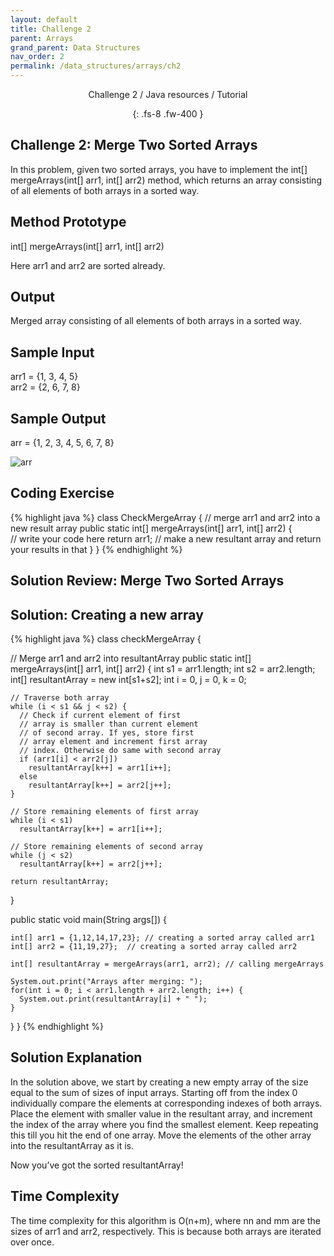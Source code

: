 ```yaml
---
layout: default
title: Challenge 2
parent: Arrays
grand_parent: Data Structures
nav_order: 2
permalink: /data_structures/arrays/ch2
---
```

<div align="center" markdown="1">
Challenge 2 / Java resources / Tutorial

{: .fs-8 .fw-400 }
</div>

## Challenge 2: Merge Two Sorted Arrays

In this problem, given two sorted arrays, you have to implement the int[] mergeArrays(int[] arr1, int[] arr2) method, which returns an array consisting of all elements of both arrays in a sorted way.

## Method Prototype 
int[] mergeArrays(int[] arr1, int[] arr2)

Here arr1 and arr2 are sorted already.

## Output 
Merged array consisting of all elements of both arrays in a sorted way.

## Sample Input 
arr1 = {1, 3, 4, 5}  
arr2 = {2, 6, 7, 8}

## Sample Output 
arr = {1, 2, 3, 4, 5, 6, 7, 8}

![arr](https://raw.githubusercontent.com/TestJavaDev/java-resources/master/resources/arr/arr81.png)

## Coding Exercise

{% highlight java %}
class CheckMergeArray 
{ 
    // merge arr1 and arr2 into a new result array 
    public static int[] mergeArrays(int[] arr1, int[] arr2) 
    {  
      // write your code here
      return arr1; // make a new resultant array and return your results in that
    } 
}
{% endhighlight %}

## Solution Review: Merge Two Sorted Arrays

## Solution: Creating a new array

{% highlight java %}
class checkMergeArray { 

  // Merge arr1 and arr2 into resultantArray
  public static int[] mergeArrays(int[] arr1, int[] arr2) { 
    int s1 = arr1.length;
    int s2 = arr2.length;
    int[] resultantArray = new int[s1+s2];
    int i = 0, j = 0, k = 0;

    // Traverse both array 
    while (i < s1 && j < s2) { 
      // Check if current element of first 
      // array is smaller than current element 
      // of second array. If yes, store first 
      // array element and increment first array 
      // index. Otherwise do same with second array 
      if (arr1[i] < arr2[j]) 
        resultantArray[k++] = arr1[i++]; 
      else
        resultantArray[k++] = arr2[j++]; 
    } 

    // Store remaining elements of first array 
    while (i < s1) 
      resultantArray[k++] = arr1[i++]; 

    // Store remaining elements of second array 
    while (j < s2) 
      resultantArray[k++] = arr2[j++]; 

    return resultantArray;
  } 

  public static void main(String args[]) {

    int[] arr1 = {1,12,14,17,23}; // creating a sorted array called arr1
    int[] arr2 = {11,19,27};  // creating a sorted array called arr2

    int[] resultantArray = mergeArrays(arr1, arr2); // calling mergeArrays

    System.out.print("Arrays after merging: ");
    for(int i = 0; i < arr1.length + arr2.length; i++) {
      System.out.print(resultantArray[i] + " ");
    }
  }
}
{% endhighlight %}

## Solution Explanation 
In the solution above, we start by creating a new empty array of the size equal to the sum of sizes of input arrays. Starting off from the index 0 individually compare the elements at corresponding indexes of both arrays. Place the element with smaller value in the resultant array, and increment the index of the array where you find the smallest element. Keep repeating this till you hit the end of one array. Move the elements of the other array into the resultantArray as it is.

Now you’ve got the sorted resultantArray!

## Time Complexity 
The time complexity for this algorithm is O(n+m), where nn and mm are the sizes of arr1 and arr2, respectively. This is because both arrays are iterated over once.
